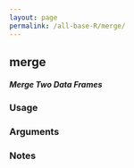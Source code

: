 ```yaml
---
layout: page
permalink: /all-base-R/merge/
---
```


## __merge__

#### _Merge Two Data Frames_

### Usage

### Arguments

### Notes
